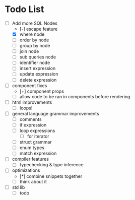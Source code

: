 # Todo List

- [ ] Add more SQL Nodes
  - [-] escape feature
  - [x] where node
  - [ ] order by node
  - [ ] group by node
  - [ ] join node
  - [ ] sub queries node
  - [ ] identifier node
  - [ ] insert expression
  - [ ] update expression
  - [ ] delete expression
- [ ] component fixes
  - [+] component props
  - [ ] allow code to be ran in components before rendering
- [ ] html improvements
  - [ ] loops!
- [ ] general language grammar improvements
  - [ ] comments
  - [ ] if expression
  - [ ] loop expressions
    - [ ] for iterator
  - [ ] struct grammar
  - [ ] enum types
  - [ ] match expression
- [ ] compiler features
  - [ ] typechecking & type inference
- [ ] optimizations
  - [*] combine snippets together
  - [ ] think about it
- [ ] std lib
  - [ ] todo